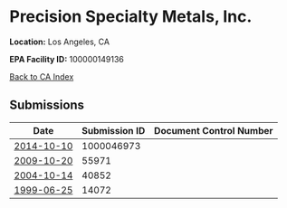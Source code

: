 # Precision Specialty Metals, Inc.

**Location:** Los Angeles, CA

**EPA Facility ID:** 100000149136

[Back to CA Index](../../index.md)

## Submissions

| Date | Submission ID | Document Control Number |
|------|--------------|-------------------------|
| [2014-10-10](submissions/1000046973.md) | 1000046973 |  |
| [2009-10-20](submissions/55971.md) | 55971 |  |
| [2004-10-14](submissions/40852.md) | 40852 |  |
| [1999-06-25](submissions/14072.md) | 14072 |  |
